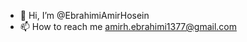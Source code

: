 - 👋 Hi, I’m @EbrahimiAmirHosein
- 📫 How to reach me amirh.ebrahimi1377@gmail.com

<!---
EbrahimiAmirHosein/EbrahimiAmirHosein is a ✨ special ✨ repository because its `README.md` (this file) appears on your GitHub profile.
You can click the Preview link to take a look at your changes.
--->
